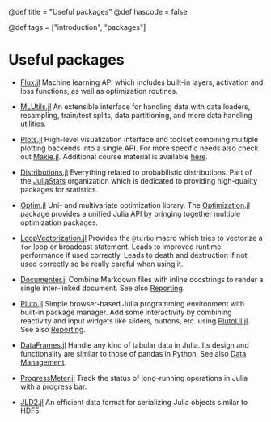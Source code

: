 @def title = "Useful packages"
@def hascode = false

@def tags = ["introduction", "packages"]

# Useful packages

- [Flux.jl](https://fluxml.ai/Flux.jl/stable/)
  Machine learning API which includes built-in layers, activation and loss functions,
  as well as optimization routines.

- [MLUtils.jl](https://juliaml.github.io/MLUtils.jl/dev/) An extensible interface for handling data with data
  loaders, resampling, train/test splits, data partitioning, and more data handling utilities.

- [Plots.jl](https://docs.juliaplots.org/latest/) High-level visualization interface and toolset combining multiple plotting backends into a single API. For more specific needs also check out [Makie.jl](https://docs.makie.org/stable/). Additional course material is available [here](https://noxthot.github.io/ss22_julia_workshop/pages/datascience/exploratory_da/#data_visualization).

- [Distributions.jl](https://juliastats.org/Distributions.jl/stable/) Everything related to probabilistic
  distributions. Part of the [JuliaStats](https://juliastats.org/) organization which is dedicated to providing
  high-quality packages for statistics.

- [Optim.jl](https://julianlsolvers.github.io/Optim.jl/stable/) Uni- and multivariate optimization library. The [Optimization.jl](https://docs.sciml.ai/Optimization/stable/) package provides a unified Julia API by bringing together multiple optimization packages.

- [LoopVectorization.jl](https://juliasimd.github.io/LoopVectorization.jl/stable/) Provides the `@turbo` macro which
  tries to vectorize a `for` loop or broadcast statement. Leads to improved runtime performance if used correctly.
  Leads to death and destruction if not used correctly so be really careful when using it.

- [Documenter.jl](https://documenter.juliadocs.org/stable/) Combine Markdown files with inline docstrings to render a
  single inter-linked document. See also [Reporting](../../reporting).

- [Pluto.jl](https://plutojl.org/) Simple browser-based Julia programming environment with built-in package manager. Add some interactivity by combining reactivity and input widgets like sliders, buttons, etc. using [PlutoUI.jl](https://docs.juliahub.com/PlutoUI/abXFp/0.7.49/). See also [Reporting](../../reporting).

- [DataFrames.jl](https://dataframes.juliadata.org/stable/) Handle any kind of tabular data in Julia. Its design and functionality are similar to those of pandas in Python. See also [Data Management](../../data_management).

- [ProgressMeter.jl](https://github.com/timholy/ProgressMeter.jl) Track the status of long-running operations in
  Julia with a progress bar.

- [JLD2.jl](https://juliaio.github.io/JLD2.jl/dev/) An efficient data format for serializing Julia objects similar to
  HDF5.
